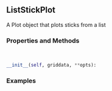 ## <a id="McUtils.McUtils.Plots.Plots.ListStickPlot">ListStickPlot</a>
A Plot object that plots sticks from a list

### Properties and Methods
<a id="McUtils.McUtils.Plots.Plots.ListStickPlot.__init__" class="docs-object-method">&nbsp;</a>
```python
__init__(self, griddata, **opts): 
```

### Examples
